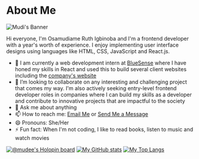 # About Me
![Mudi's Banner](https://github.com/Mudi-Igbinoba/Mudi-Igbinoba/assets/65790714/6eca39b4-3e99-4668-b43a-441fd069a261)

 Hi everyone, I'm Osamudiame Ruth Igbinoba and I'm a frontend developer with a year's worth of experience. I enjoy implementing user interface designs using languages like HTML, CSS, JavaScript and React.js.

- 🔭 I am currently a web development intern at [BlueSense](https://github.com/bluesense-core) where I have honed my skills in React and used this to build several client websites including the [company's website](https://bluesense.co)
- 👯 I’m looking to collaborate on any interesting and challenging project that comes my way. I'm also actively seeking entry-level frontend developer roles in companies where I can build my skills as a developer and contribute to innovative projects that are impactful to the society
- 💬 Ask me about anything
- 📫 How to reach me: [Email Me](mailto:ruth.igbinoba12@gmail.com) or [Send Me a Message](https://www.linkedin.com/in/osamudiame-igbinoba/
) 
- 😄 Pronouns: She/Her
- ⚡ Fun fact: When I'm not coding, I like to read books, listen to music and watch movies

[![@mudee's Holopin board](https://holopin.me/mudee)](https://holopin.io/@mudee)
[![My GitHub stats](https://github-readme-stats.vercel.app/api?username=Mudi-Igbinoba&count_private=true&show_icons=true&theme=moltack)](https://github.com/anuraghazra/github-readme-stats) 
[![My Top Langs](https://github-readme-stats.vercel.app/api/top-langs/?username=Mudi-Igbinoba&layout=compact&count_private=true&show_icons=true&theme=moltack)](https://github.com/anuraghazra/github-readme-stats)


